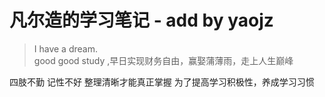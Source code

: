 # 凡尔造的学习笔记 - add by yaojz

> I have a dream.<br>
good good study ,早日实现财务自由，赢娶蒲薄雨，走上人生巅峰


四肢不勤  记性不好  整理清晰才能真正掌握  为了提高学习积极性，养成学习习惯